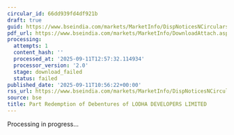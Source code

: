 ```yaml
---
circular_id: 66dd939fd4df921b
draft: true
guid: https://www.bseindia.com/markets/MarketInfo/DispNoticesNCirculars.aspx?Noticeid={396A2D95-F85A-4893-8532-BED468438195}&noticeno=20250911-14&dt=09/11/2025&icount=14&totcount=72&flag=0
pdf_url: https://www.bseindia.com/markets/MarketInfo/DownloadAttach.aspx?id=20250911-14&attachedId=
processing:
  attempts: 1
  content_hash: ''
  processed_at: '2025-09-11T12:57:32.114934'
  processor_version: '2.0'
  stage: download_failed
  status: failed
published_date: '2025-09-11T10:56:22+00:00'
rss_url: https://www.bseindia.com/markets/MarketInfo/DispNoticesNCirculars.aspx?Noticeid={396A2D95-F85A-4893-8532-BED468438195}&noticeno=20250911-14&dt=09/11/2025&icount=14&totcount=72&flag=0
source: bse
title: Part Redemption of Debentures of LODHA DEVELOPERS LIMITED
---
```


Processing in progress...